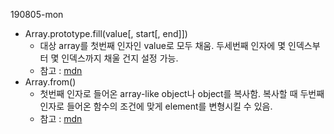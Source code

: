 190805-mon

- Array.prototype.fill(value[, start[, end]])
    - 대상 array를 첫번째 인자인 value로 모두 채움. 두세번째 인자에 몇 인덱스부터 몇 인덱스까지 채울 건지 설정 가능.
    - 참고 : [mdn]([https://developer.mozilla.org/ko/docs/Web/JavaScript/Reference/Global_Objects/Array/fill](https://developer.mozilla.org/ko/docs/Web/JavaScript/Reference/Global_Objects/Array/fill))
- Array.from()
    - 첫번째 인자로 들어온 array-like object나 object를 복사함. 복사할 때 두번째 인자로 들어온 함수의 조건에 맞게 element를 변형시킬 수 있음.
    - 참고 : [mdn]([https://developer.mozilla.org/ko/docs/Web/JavaScript/Reference/Global_Objects/Array/from](https://developer.mozilla.org/ko/docs/Web/JavaScript/Reference/Global_Objects/Array/from))
